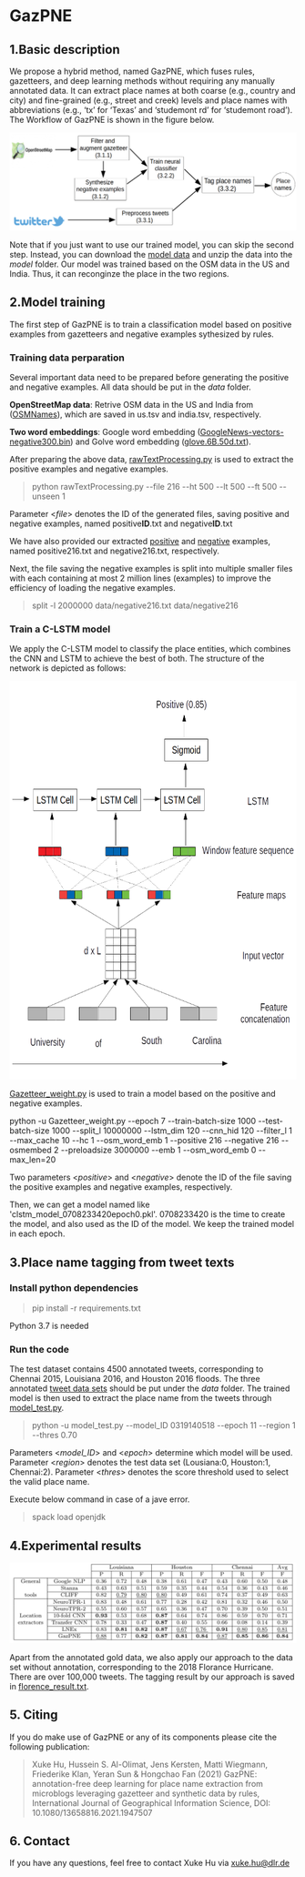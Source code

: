 # GazPNE
## 1.Basic description
We propose a hybrid method, named GazPNE, which fuses rules, gazetteers, and deep learning methods without requiring any manually annotated data. It can extract place names at both coarse (e.g., country and city) and fine-grained (e.g., street and creek) levels and
place names with abbreviations (e.g., ‘tx’ for ‘Texas’ and ‘studemont rd’ for ‘studemont road’). The Workflow of GazPNE is shown in the figure below.

<p align="center">
<a href="url">
 <img src="figure/workflow.png"  ></a>
</p>


Note that if you just want to use our trained model, you can skip the second step. Instead, you can download the [model data](https://drive.google.com/file/d/1j4CSF13Uoajcfh1h-yBuvVXo_-rub05o/view?usp=sharing) and unzip the data into the _model_ folder. Our model was trained based on the OSM data in the US and India. Thus, it can reconginze the place in the two regions.

## 2.Model training
The first step of GazPNE is to train a classification model based on positive examples from gazetteers and negative examples sythesized by rules.
### Training data perparation
Several important data need to be prepared before generating the positive and negative examples. All data should be put in the _data_ folder.

**OpenStreetMap data**: Retrive OSM data in the US and India from ([OSMNames](https://osmnames.org/download/)), which are saved in us.tsv and india.tsv, respectively.


**Two word embeddings**: Google word embedding ([GoogleNews-vectors-negative300.bin](https://code.google.com/archive/p/word2vec/)) and Golve word embedding ([glove.6B.50d.txt](https://www.kaggle.com/watts2/glove6b50dtxt)).

After preparing the above data, [rawTextProcessing.py](rawTextProcessing.py) is used to extract the positive examples and negative examples. 

 > python rawTextProcessing.py --file 216 --ht 500 --lt 500 --ft 500 --unseen 1
 
Parameter <*file*> denotes the ID of the generated files, saving positive and negative examples, named positive**ID**.txt and negative**ID**.txt

We have also provided our extracted [positive](https://drive.google.com/file/d/1DZsclFIWxBS-MpBAfMDJvkfQLeUN9sre/view?usp=sharing) and [negative](https://drive.google.com/file/d/1E8ym0Bqd7LBcHvvgp2eXtiQz8yFJAWf2/view?usp=sharing) examples, named positive216.txt and negative216.txt, respectively.

Next, the file saving the negative examples is split into multiple smaller files with each containing at most 2 million lines (examples) to improve the efficiency of loading the negative examples.

 > split -l 2000000 data/negative216.txt data/negative216
 
### Train a C-LSTM model

We apply the C-LSTM model to classify the place entities, which combines the CNN and LSTM to achieve the best of both. The structure of the network is depicted as follows:
<p align="center">
<a href="url">
 <img src="figure/architecture.png" height="700" width="550" ></a>
</p>

[Gazetteer_weight.py](Gazetteer_weight.py) is used to train a model based on the positive and negative examples.

python -u Gazetteer_weight.py --epoch 7 --train-batch-size 1000 --test-batch-size 1000 --split_l 10000000 --lstm_dim 120 --cnn_hid 120 --filter_l 1 --max_cache 10 --hc 1 --osm_word_emb 1 --positive 216 --negative 216 --osmembed 2 --preloadsize 3000000 --emb 1 --osm_word_emb 0 --max_len=20

Two parameters <*positive*> and <*negative*> denote the ID of the file saving the positive examples and negative examples, respectively.

Then, we can get a model named like 'clstm_model_0708233420epoch0.pkl'. 0708233420 is the time to create the model, and also used as the ID of the model. We keep the trained model in each epoch. 



## 3.Place name tagging from tweet texts

### Install python dependencies

> pip install -r requirements.txt


Python 3.7 is needed 



### Run the code


The test dataset contains 4500 annotated tweets, corresponding to Chennai 2015, Louisiana 2016, and Houston 2016 floods. The three annotated [tweet data sets](https://rebrand.ly/LocationsDataset) should be put under the _data_ folder. The trained model is then used to extract the place name from the tweets through [model_test.py](model_test.py).


> python -u model_test.py --model_ID 0319140518  --epoch 11  --region 1 --thres 0.70

Parameters <*model_ID*> and <*epoch*> determine which model will be used. Parameter <*region*> denotes the test data set (Lousiana:0, Houston:1, Chennai:2). Parameter <*thres*> denotes the score threshold used to select the valid place name.

Execute below command in case of a jave error.  

> spack load openjdk


## 4.Experimental results

![Screenshot](figure/result.png)

Apart from the annotated gold data, we also apply our approach to the data set without annotation, corresponding to the 2018 Florance Hurricane. There are over 100,000 tweets. The tagging result by our approach is saved in [florence_result.txt](experiments/florence_result.txt).

## 5. Citing
If you do make use of GazPNE or any of its components please cite the following publication:

> Xuke Hu, Hussein S. Al-Olimat, Jens Kersten, Matti Wiegmann, Friederike Klan, Yeran Sun & Hongchao Fan (2021) GazPNE: annotation-free deep learning for place name extraction from microblogs leveraging gazetteer and synthetic data by rules, International Journal of Geographical Information Science, DOI: 10.1080/13658816.2021.1947507


## 6. Contact
If you have any questions, feel free to contact Xuke Hu via xuke.hu@dlr.de
